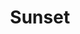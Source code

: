 ---
title: Sunset
price: 85
layout: default
modal-id: 3
process: monoprint with poichoir and hand coloring
artist: Melanie Finlayson
image_location: img/blackbird-show/finlayson-3.jpg
---
